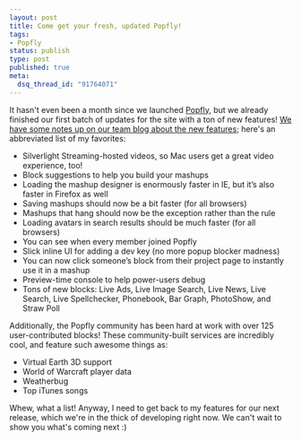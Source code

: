 ```yaml
--- 
layout: post
title: Come get your fresh, updated Popfly!
tags: 
- Popfly
status: publish
type: post
published: true
meta: 
  dsq_thread_id: "91764071"
---
```

It hasn't even been a month since we launched <a href="http://www.popfly.com">Popfly</a>, but we already finished our first batch of updates for the site with a ton of new features! <a href="http://popflyteam.spaces.live.com/blog/cns!51018025071FD37F!219.entry">We have some notes up on our team blog about the new features</a>; here's an abbreviated list of my favorites:
  <ul>
  	<li>Silverlight Streaming-hosted videos, so Mac users get a great video experience, too! </li>
  	<li>Block suggestions to help you build your mashups  </li>
  	<li>Loading the mashup designer is enormously faster in IE, but it’s also faster in Firefox as well</li>
  	<li>Saving mashups should now be a bit faster (for all browsers)</li>
  	<li>Mashups that hang should now be the exception rather than the rule</li>
  	<li>Loading avatars in search results should be much faster (for all browsers) </li>
  	<li>You can see when every member joined Popfly</li>
  	<li>Slick inline UI for adding a dev key (no more popup blocker madness) </li>
  	<li>You can now click someone’s block from their project page to instantly use it in a mashup</li>
  	<li>Preview-time console to help power-users debug </li>
  	<li>Tons of new blocks: Live Ads, Live Image Search, Live News, Live Search, Live Spellchecker, Phonebook, Bar Graph, PhotoShow, and Straw Poll</li>
  </ul>
  Additionally, the Popfly community has been hard at work with over 125 user-contributed blocks! These community-built services are incredibly cool, and feature such awesome things as:
  <ul>
  	<li>Virtual Earth 3D support</li>
  	<li>World of Warcraft player data</li>
  	<li>Weatherbug</li>
  	<li>Top iTunes songs</li>
  </ul>
  Whew, what a list! Anyway, I need to get back to my features for our next release, which we're in the thick of developing right now. We can't wait to show you what's coming next :)
